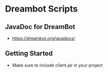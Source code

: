 # Dreambot Scripts

## JavaDoc for DreamBot
- https://dreambot.org/javadocs/

## Getting Started
- Make sure to include client.jar in your project
